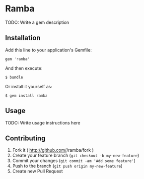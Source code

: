 # Ramba

TODO: Write a gem description

## Installation

Add this line to your application's Gemfile:

    gem 'ramba'

And then execute:

    $ bundle

Or install it yourself as:

    $ gem install ramba

## Usage

TODO: Write usage instructions here

## Contributing

1. Fork it ( http://github.com/<my-github-username>/ramba/fork )
2. Create your feature branch (`git checkout -b my-new-feature`)
3. Commit your changes (`git commit -am 'Add some feature'`)
4. Push to the branch (`git push origin my-new-feature`)
5. Create new Pull Request
